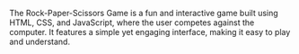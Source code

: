 The Rock-Paper-Scissors Game is a fun and interactive game built using HTML, CSS, and JavaScript, where the user competes against the computer. It features a simple yet engaging interface, making it easy to play and understand.
